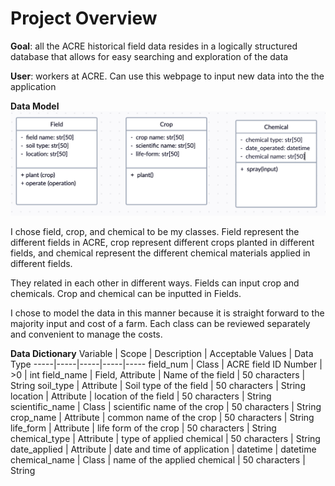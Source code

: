 # Project Overview

**Goal**: all the ACRE historical field data resides in a logically structured database that allows for easy searching and exploration of the data

**User**: workers at ACRE.
Can use this webpage to input new data into the the application

**Data Model**
![data-model](images/data-model.png)

I chose field, crop, and chemical to be my classes. Field represent the different fields in ACRE, crop represent different crops planted in different fields, and chemical represent the different chemical materials applied in different fields.

They related in each other in different ways. Fields can input crop and chemicals. Crop and chemical can be inputted in Fields.

I chose to model the data in this manner because it is straight forward to the majority input and cost of a farm. Each class can be reviewed separately and convenient to manage the costs.

**Data Dictionary**
Variable | Scope | Description | Acceptable Values | Data Type
-----|-----|-----|-----|-----
field_num | Class | ACRE field ID Number | >0 | int
field_name | Field, Attribute | Name of the field | 50 characters | String
soil_type | Attribute | Soil type of the field | 50 characters | String
location | Attribute | location of the field | 50 characters | String
scientific_name | Class | scientific name of the crop | 50 characters | String
crop_name | Attribute | common name of the crop | 50 characters | String
life_form | Attribute | life form of the crop | 50 characters | String
chemical_type | Attribute | type of applied chemical | 50 characters | String
date_applied | Attribute | date and time of application | datetime | datetime
chemical_name | Class | name of the applied chemical | 50 characters | String
